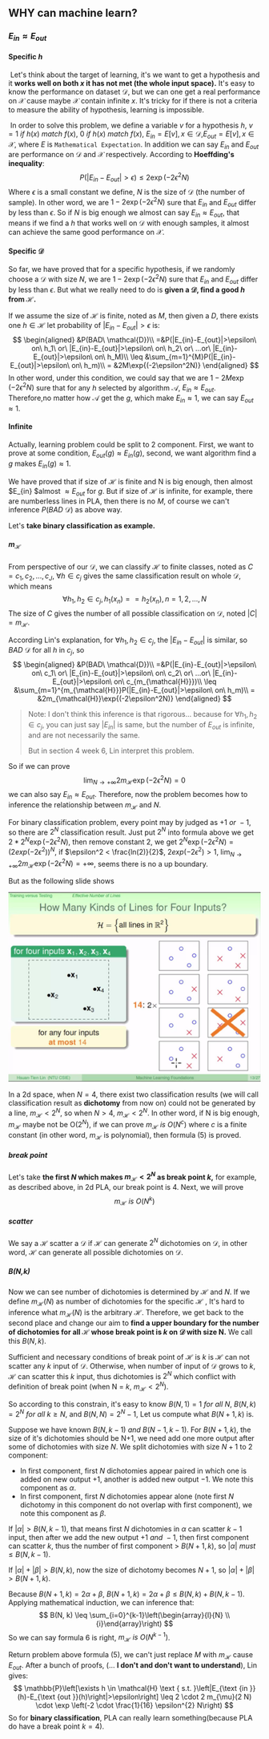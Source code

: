 ## WHY can machine learn?

### $E_{in} \approx E_{out}$

#### Specific $h$

​	Let's think about the target of learning, it's we want to get a hypothesis and it **works well on both $x$ it has not met (the whole input space).**  It's easy to know the performance on dataset $\mathcal{D}$, but we can one get a real performance on $\mathcal{X}$ cause maybe $\mathcal{X}$ contain infinite $x$. It's tricky for if there is not a criteria to measure the ability of hypothesis, learning is impossible.

​	In order to solve this problem, we define a variable $v$ for a hypothesis $h$, $v = 1\ if\ h(x)\ match\ f(x),\ 0\ if\ h(x)\ match\ f(x)$, $E_{in} = E[v],x\in\mathcal{D}$,$E_{out}=E[v],x\in\mathcal{X}$, where $E$ is `Mathematical Expectation`. In addition we can say $E_{in}$ and $E_{out}$ are performance on $\mathcal{D}$ and $\mathcal{X}$ respectively. According to **Hoeffding's inequality**:
$$
P(|E_{in}-E_{out}|>\epsilon)\leq2\exp{(-2\epsilon^2N)}
$$
Where $\epsilon$ is a small constant we define, $N$ is the size of $\mathcal{D}$ (the number of sample). In other word, we are $1-2\exp{(-2\epsilon^2N)}$ sure that $E_{in}$ and $E_{out}$ differ by less than $\epsilon$. So if $N$  is big enough we almost can say $E_{in} \approx E_{out}$, that means if we find a $h$ that works well on $\mathcal{D}$ with enough samples, it almost can achieve the same good performance on $\mathcal{X}$.

#### Specific $\mathcal{D}$

So far, we have proved that for a specific hypothesis, if we randomly choose a $\mathcal{D}$ with size $N$,  we are $1-2\exp{(-2\epsilon^2N)}$ sure that $E_{in}$ and $E_{out}$ differ by less than $\epsilon$. But what we really need to do is **given a $\mathcal{D}$, find a good $h$ from $\mathcal{H}$.** 

If we assume the size of $\mathcal{H}$ is finite, noted as $M$, then given a $D$, there exists one $h\in\mathcal{H}$ let probability of $|E_{in}-E_{out}|>\epsilon$ is:
$$
\begin{aligned}
&P(BAD\ \mathcal{D})\\
=&P(|E_{in}-E_{out}|>\epsilon\ on\ h_1\ or\ |E_{in}-E_{out}|>\epsilon\ on\ h_2\ or\ ...or\ |E_{in}-E_{out}|>\epsilon\ on\ h_M)\\
\leq &\sum_{m=1}^{M}P(|E_{in}-E_{out}|>\epsilon\ on\ h_m)\\
= &2M\exp{(-2\epsilon^2N)}
\end{aligned}
$$
In other word, under this condition, we could say that we are $1-2M\exp{(-2\epsilon^2N)}$ sure that for any $h$ selected by algorithm $\mathcal{A}$, $E_{in} \approx E_{out}$. Therefore,no matter how $\mathcal{A}$ get the $g$, which make $E_{in} \approx 1$, we can say $E_{out} \approx 1$.

#### Infinite

Actually, learning problem could be split to 2 component. First, we want to prove at some condition, $E_{out}(g)\approx E_{in}(g)$, second, we want algorithm find a $g$ makes $E_{in}(g)\approx 1$.

We have proved that if size of $\mathcal{H}$ is finite and N is big enough, then almost $E_{in} $almost $\approx E_{out}$ for $g$. But if size of $\mathcal{H}$ is infinite, for example, there are numberless lines in PLA, then there is no $M$, of course we can't inference $P(BAD\ \mathcal{D})$ as above way.

Let's **take binary classification as example.** 

##### $m_{\mathcal{H}}$

From perspective of our $\mathcal{D}$, we can classify $\mathcal{H}$ to finite classes, noted as $C={c_1, c_2, ..., c_J}$, $\forall h\in c_j$ gives the same classification result on whole $\mathcal{D}$, which means
$$
\forall h_1,h_2\in c_j, h_1(x_n)==h_2(x_n), n=1,2,...,N
$$
The size of $C$ gives the number of all possible classification on $\mathcal{D}$, noted $|C|=m_{\mathcal{H}}$.

According Lin's explanation, for $\forall h_1,h_2\in c_j$, the $|E_{in}-E_{out}|$ is similar, so $BAD\ \mathcal{D}$ for all $h$ in $c_j$, so 
$$
\begin{aligned}
&P(BAD\ \mathcal{D})\\
=&P(|E_{in}-E_{out}|>\epsilon\ on\ c_1\ or\ |E_{in}-E_{out}|>\epsilon\ on\ c_2\ or\ ...or\ |E_{in}-E_{out}|>\epsilon\ on\ c_{m_{\mathcal{H}}})\\
\leq &\sum_{m=1}^{m_{\mathcal{H}}}P(|E_{in}-E_{out}|>\epsilon\ on\ h_m)\\
= &2m_{\mathcal{H}}\exp{(-2\epsilon^2N)}
\end{aligned}
$$

>  Note: I don't think this inference is that rigorous... because for $\forall h_1,h_2\in c_j$, you can just say $|E_{in}|$ is same, but the number of $E_{out}$ is infinite, and are not necessarily the same.
>
>  But in section 4 week 6, Lin interpret this problem.

So if we can prove
$$
\lim_{N\to +\infty}2m_{\mathcal{H}}\exp{(-2\epsilon^2N)}=0
$$
we can also say $E_{in}\approx E_{out}$. Therefore, now the problem becomes how to inference the relationship between $m_{\mathcal{H}}$ and $N$. 

For binary classification problem, every point may by judged as $+1\ or\ -1$, so there are $2^N$ classification result. Just put $2^N$ into formula above we get $2*2^N\exp{(-2\epsilon^2N)}$, then remove constant 2, we get $2^N\exp{(-2\epsilon^2N)}=(2exp{(-2\epsilon^2)})^N$, if $\epsilon^2 < \frac{ln(2)}{2}$, $2exp{(-2\epsilon^2)}>1$$,$ $\lim_{N\to +\infty}2m_{\mathcal{H}}\exp{(-2\epsilon^2N)}=+\infty$, seems there is no a up boundary.

But as the following slide shows

![](./img/effictiveNum.jpg)

In a 2d space, when $N=4$, there exist two classification results (we will call  classification result as **dichotomy** from now on) could not be generated by a line, $m_{\mathcal{H}}<2^N$, so when $N > 4$,  $m_{\mathcal{H}}<2^N$. In other word, if N is big enough, $m_{\mathcal{H}}$ maybe not be O($2^N$), if we can prove $m_{\mathcal{H}}\ is\ O(N^c)$ where $c$ is a finite constant (in other word, $m_{\mathcal{H}}$ is polynomial), then formula (5) is proved.

##### break point

Let's take **the first $N$ which makes $m_{\mathcal{H}}<2^N$ as break point $k$,** for example, as described above,  in 2d PLA, our break point is 4. Next, we will prove
$$
m_{\mathcal{H}}\ is\ O(N^{k})
$$

##### scatter

We say a $\mathcal{H}$ scatter a $\mathcal{D}$ if $\mathcal{H}$ can generate $2^N$ dichotomies on $\mathcal{D}$, in other word, $\mathcal{H}$ can generate all possible dichotomies on $\mathcal{D}$.

##### B(N,k)

Now we can see number of dichotomies is determined by $\mathcal{H}$ and $N$. If we define $m_{\mathcal{H}}(N)$ as number of dichotomies for the specific $\mathcal{H}$ ,  It's hard to inference what $m_{\mathcal{H}}(N)$ is the arbitrary $\mathcal{H}$. Therefore, we get back to the second place  and change our aim to **find a upper boundary for the number of  dichotomies for all $\mathcal{H}$ whose break point  is $k$ on $\mathcal{D}$ with size N.** We call this $B(N,k)$.

Sufficient and necessary conditions of break point of $\mathcal{H}$ is $k$ is $\mathcal{H}$ can not scatter any $k$ input of $\mathcal{D}$. Otherwise, when number of input of $\mathcal{D}$ grows to $k$, $\mathcal{H}$ can scatter this $k$ input, thus dichotomies is $2^N$ which conflict with definition of break point (when N = $k$, $m_{\mathcal{H}}<2^N$).

So according to this constrain,  it's easy to know $B(N,1) = 1\ for\ all\ N$, $B(N,k)=2^N\ for\ all\ k\geq N$, and $B(N,N)=2^N-1$, Let us compute what $B(N+1,k)$ is.

Suppose we have known $B(N,k-1)\ and\ B(N-1,k-1)$. For $B(N+1, k)$, the size of it's  dichotomies should be N+1, we need add one more output after some of dichotomies with size $N$. We split dichotomies with size $N+1$ to 2 component:

-   In first component, first $N$ dichotomies appear paired in which one is added on new output $+1$, another is added new output $-1$.  We note this component as $\alpha$.
-   In first component, first $N$ dichotomies appear alone (note first $N$ dichotomy in this component do not overlap with first component), we note this component as $\beta$.

If $|\alpha|>B(N,k-1)$, that means first $N$ dichotomies in $\alpha$ can scatter $k-1$ input, then after we add the new output $+1\ and\ -1$, then first component can scatter $k$, thus the number of first component > $B(N+1,k)$, so $|\alpha|\ must\ \leq B(N,k-1)$.

If $|\alpha| +|\beta| > B(N,k)$, now the size of dichotomy becomes $N+1$, so $|\alpha| +|\beta| > B(N+1,k)$.

Because $B(N+1,k)=2\alpha+\beta$, $B(N+1,k)=2\alpha+\beta \leq B(N,k)+B(N,k-1)$. Applying mathematical induction, we can inference that:
$$
B(N, k) \leq \sum_{i=0}^{k-1}\left(\begin{array}{l}{N} \\ {i}\end{array}\right)
$$
So we can say formula 6 is right, $m_{\mathcal{H}}\ is\ O(N^{k-1})$. 

Return problem above formula (5), we can't just replace $M$ with $m_{\mathcal{H}}$ cause $E_{out}$. After a bunch of proofs, (... **I don't and don't want to understand**), Lin gives:
$$
\mathbb{P}\left[\exists h \in \mathcal{H} \text { s.t. }\left|E_{\text {in }}(h)-E_{\text {out }}(h)\right|>\epsilon\right] \leq 2 \cdot 2 m_{\mu}(2 N) \cdot \exp \left(-2 \cdot \frac{1}{16} \epsilon^{2} N\right)
$$
So for **binary classification**, PLA can really learn something(because PLA do have a break point $k=4$).